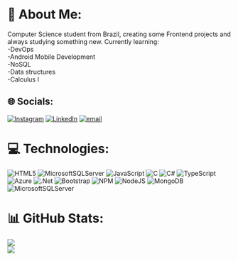 # 💫 About Me:
Computer Science student from Brazil, creating some Frontend projects and always studying something new.
Currently learning:<br>-DevOps<br>-Android Mobile Development<br>-NoSQL<br>-Data structures<br>-Calculus I

## 🌐 Socials:
[![Instagram](https://img.shields.io/badge/Instagram-%23E4405F.svg?logo=Instagram&logoColor=white)](https://instagram.com/cavishakk) 
[![LinkedIn](https://img.shields.io/badge/LinkedIn-%230077B5.svg?logo=linkedin&logoColor=white)](https://www.linkedin.com/in/thiago-cavichia/)
[![email](https://img.shields.io/badge/Email-D14836?logo=gmail&logoColor=white)](mailto:thiagocavichiasantos@gmail.com) 

# 💻 Technologies:
![HTML5](https://img.shields.io/badge/html5-%23E34F26.svg?style=for-the-badge&logo=html5&logoColor=white) ![MicrosoftSQLServer](https://img.shields.io/badge/Microsoft%20SQL%20Server-CC2927?style=for-the-badge&logo=microsoft%20sql%20server&logoColor=white) ![JavaScript](https://img.shields.io/badge/javascript-%23323330.svg?style=for-the-badge&logo=javascript&logoColor=%23F7DF1E) ![C](https://img.shields.io/badge/c-%2300599C.svg?style=for-the-badge&logo=c&logoColor=white) ![C#](https://img.shields.io/badge/c%23-%23239120.svg?style=for-the-badge&logo=csharp&logoColor=white) ![TypeScript](https://img.shields.io/badge/typescript-%23007ACC.svg?style=for-the-badge&logo=typescript&logoColor=white) ![Azure](https://img.shields.io/badge/azure-%230072C6.svg?style=for-the-badge&logo=microsoftazure&logoColor=white) ![.Net](https://img.shields.io/badge/.NET-5C2D91?style=for-the-badge&logo=.net&logoColor=white) ![Bootstrap](https://img.shields.io/badge/bootstrap-%238511FA.svg?style=for-the-badge&logo=bootstrap&logoColor=white) ![NPM](https://img.shields.io/badge/NPM-%23CB3837.svg?style=for-the-badge&logo=npm&logoColor=white) ![NodeJS](https://img.shields.io/badge/node.js-6DA55F?style=for-the-badge&logo=node.js&logoColor=white) ![MongoDB](https://img.shields.io/badge/MongoDB-%234ea94b.svg?style=for-the-badge&logo=mongodb&logoColor=white) ![MicrosoftSQLServer](https://img.shields.io/badge/Microsoft%20SQL%20Server-CC2927?style=for-the-badge&logo=microsoft%20sql%20server&logoColor=white)
# 📊 GitHub Stats:
![](https://github-readme-stats.vercel.app/api?username=Cavichia-D-Santos&theme=nightowl&hide_border=false&include_all_commits=false&count_private=false)<br/>
![](https://github-readme-stats.vercel.app/api/top-langs/?username=Cavichia-D-Santos&theme=nightowl&hide_border=false&include_all_commits=true&count_private=true&layout=compact)
